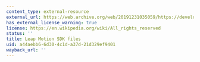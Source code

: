 ```yaml
---
content_type: external-resource
external_url: https://web.archive.org/web/20191231035059/https://developer.leapmotion.com/setup/desktop
has_external_license_warning: true
license: https://en.wikipedia.org/wiki/All_rights_reserved
status: ''
title: Leap Motion SDK files
uid: a44aebb6-6d30-4c1d-a37d-21d329ef9401
wayback_url: ''
---
```

